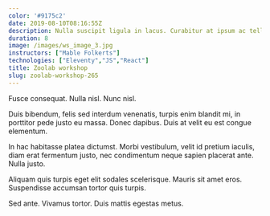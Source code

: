 ```yaml
---
color: '#9175c2'
date: 2019-08-10T08:16:55Z
description: Nulla suscipit ligula in lacus. Curabitur at ipsum ac tellus semper interdum.
duration: 8
image: /images/ws_image_3.jpg
instructors: ["Mable Folkerts"]
technologies: ["Eleventy","JS","React"]
title: Zoolab workshop
slug: zoolab-workshop-265
---
```

Fusce consequat. Nulla nisl. Nunc nisl.

Duis bibendum, felis sed interdum venenatis, turpis enim blandit mi, in porttitor pede justo eu massa. Donec dapibus. Duis at velit eu est congue elementum.

In hac habitasse platea dictumst. Morbi vestibulum, velit id pretium iaculis, diam erat fermentum justo, nec condimentum neque sapien placerat ante. Nulla justo.

Aliquam quis turpis eget elit sodales scelerisque. Mauris sit amet eros. Suspendisse accumsan tortor quis turpis.

Sed ante. Vivamus tortor. Duis mattis egestas metus.
